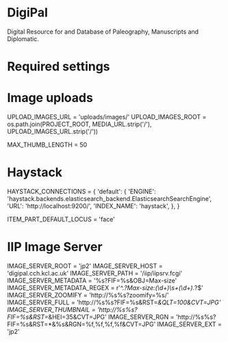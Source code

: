 DigiPal
=======

Digital Resource for and Database of Paleography, Manuscripts and Diplomatic.

Required settings
=================

# Image uploads
UPLOAD_IMAGES_URL = 'uploads/images/'
UPLOAD_IMAGES_ROOT = os.path.join(PROJECT_ROOT, MEDIA_URL.strip('/'),
        UPLOAD_IMAGES_URL.strip('/'))

MAX_THUMB_LENGTH = 50

# Haystack
HAYSTACK_CONNECTIONS = {
    'default': {
        'ENGINE': 'haystack.backends.elasticsearch_backend.ElasticsearchSearchEngine',
        'URL': 'http://localhost:9200/',
        'INDEX_NAME': 'haystack',
    },
}

ITEM_PART_DEFAULT_LOCUS = 'face'

# IIP Image Server
IMAGE_SERVER_ROOT = 'jp2'
IMAGE_SERVER_HOST = 'digipal.cch.kcl.ac.uk'
IMAGE_SERVER_PATH = '/iip/iipsrv.fcgi'
IMAGE_SERVER_METADATA = '%s?FIF=%s&OBJ=Max-size'
IMAGE_SERVER_METADATA_REGEX = r'^.*?Max-size:(\d+)\s+(\d+).*?$'
IMAGE_SERVER_ZOOMIFY = 'http://%s%s?zoomify=%s/'
IMAGE_SERVER_FULL = 'http://%s%s?FIF=%s&RST=*&QLT=100&CVT=JPG'
IMAGE_SERVER_THUMBNAIL = 'http://%s%s?FIF=%s&RST=*&HEI=35&CVT=JPG'
IMAGE_SERVER_RGN = 'http://%s%s?FIF=%s&RST=*&%s&RGN=%f,%f,%f,%f&CVT=JPG'
IMAGE_SERVER_EXT = 'jp2'
